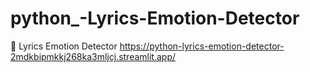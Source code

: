 # python_-Lyrics-Emotion-Detector
🎵 Lyrics Emotion Detector
https://python-lyrics-emotion-detector-2mdkbipmkkj268ka3mljcj.streamlit.app/
